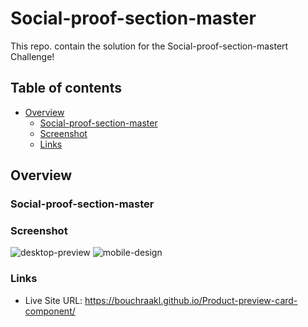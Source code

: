 # Social-proof-section-master

This repo. contain the solution for the Social-proof-section-mastert Challenge!

## Table of contents

- [Overview](#overview)
  - [Social-proof-section-master](#social-proof-section-master)
  - [Screenshot](#screenshot)
  - [Links](#links)


## Overview

### Social-proof-section-master

### Screenshot
![desktop-preview](https://user-images.githubusercontent.com/97567643/210455688-a9a7ef49-e5fd-47f0-bcf0-03a478f97c23.jpg)
![mobile-design](https://user-images.githubusercontent.com/97567643/210455705-c729dadf-c425-4c4c-b5af-a9acd97c09ae.jpg)

### Links
- Live Site URL: https://bouchraakl.github.io/Product-preview-card-component/
